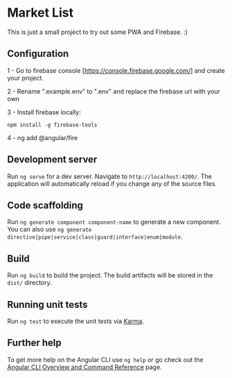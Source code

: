 # Market List

This is just a small project to try out some PWA and Firebase. :)

## Configuration

1 - Go to firebase console [https://console.firebase.google.com/] and create your project.

2 - Rename ".example.env" to ".env" and replace the firebase url with your own


3 - Install firebase locally:
```
npm install -g firebase-tools
```

4 - ng add @angular/fire

## Development server

Run `ng serve` for a dev server. Navigate to `http://localhost:4200/`. The application will automatically reload if you change any of the source files.

## Code scaffolding

Run `ng generate component component-name` to generate a new component. You can also use `ng generate directive|pipe|service|class|guard|interface|enum|module`.

## Build

Run `ng build` to build the project. The build artifacts will be stored in the `dist/` directory.

## Running unit tests

Run `ng test` to execute the unit tests via [Karma](https://karma-runner.github.io).

## Further help

To get more help on the Angular CLI use `ng help` or go check out the [Angular CLI Overview and Command Reference](https://angular.io/cli) page.